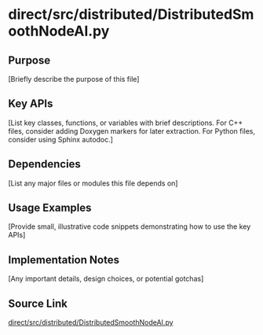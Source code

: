 # direct/src/distributed/DistributedSmoothNodeAI.py

## Purpose
[Briefly describe the purpose of this file]

## Key APIs
[List key classes, functions, or variables with brief descriptions.
For C++ files, consider adding Doxygen markers for later extraction.
For Python files, consider using Sphinx autodoc.]

## Dependencies
[List any major files or modules this file depends on]

## Usage Examples
[Provide small, illustrative code snippets demonstrating how to use the key APIs]

## Implementation Notes
[Any important details, design choices, or potential gotchas]

## Source Link
[direct/src/distributed/DistributedSmoothNodeAI.py](link_to_source_repository/direct/src/distributed/DistributedSmoothNodeAI.py)
